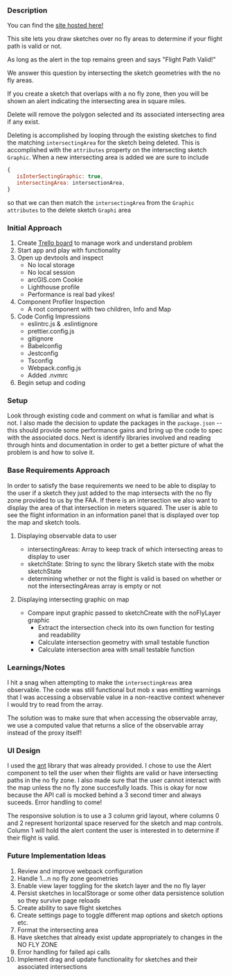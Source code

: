 ### Description

You can find the [site hosted here!](https://hyjeko.github.io/build/)

This site lets you draw sketches over no fly areas to determine if your flight path is valid or not.

As long as the alert in the top remains green and says "Flight Path Valid!"

We answer this question by intersecting the sketch geometries with the no fly areas.

If you create a sketch that overlaps with a no fly zone, then you will be shown an alert indicating the intersecting area in square miles.

Delete will remove the polygon selected and its associated intersecting area if any exist.

Deleting is accomplished by looping through the existing sketches to find the matching `intersectingArea` for the sketch being deleted. This is accomplished with the `attributes` property on the intersecting sketch `Graphic`. When a new intersecting area is added we are sure to include
```js
{
   isInterSectingGraphic: true,
   intersectingArea: intersectionArea,
}
```
so that we can then match the `intersectingArea` from the `Graphic` `attributes` to the delete sketch `Graphi` area

### Initial Approach

1. Create [Trello board](https://trello.com/b/xif1cI8h/airspace-link-coding-challenge) to manage work and understand problem
2. Start app and play with functionality
3. Open up devtools and inspect
   - No local storage
   - No local session
   - arcGIS.com Cookie
   - Lighthouse profile
   - Performance is real bad yikes!
4. Component Profiler Inspection
   - A root component with two children, Info and Map
5. Code Config Impressions
   - eslintrc.js & .eslintignore
   - prettier.config.js
   - gitignore
   - Babelconfig
   - Jestconfig
   - Tsconfig
   - Webpack.config.js
   - Added .nvmrc
6. Begin setup and coding

### Setup

Look through existing code and comment on what is familiar and what is not. I also made the decision to update the packages in the `package.json` -- this should provide some performance gains and bring up the code to spec with the associated docs. Next is identify libraries involved and reading through hints and documentation in order to get a better picture of what the problem is and how to solve it.

### Base Requirements Approach

In order to satisfy the base requirements we need to be able to display to the user if a sketch they just added to the map intersects with the no fly zone provided to us by the FAA. If there is an intersection we also want to display the area of that intersection in meters squared. The user is able to see the flight information in an information panel that is displayed over top the map and sketch tools.

1. Displaying observable data to user

   - intersectingAreas: Array to keep track of which intersecting areas to display to user
   - sketchState: String to sync the library Sketch state with the mobx sketchState
   - determining whether or not the flight is valid is based on whether or not the intersectingAreas array is empty or not

2. Displaying intersecting graphic on map
   - Compare input graphic passed to sketchCreate with the noFlyLayer graphic
     - Extract the intersection check into its own function for testing and readability
     - Calculate intersection geometry with small testable function
     - Calculate intersection area with small testable function

### Learnings/Notes

I hit a snag when attempting to make the `intersectingAreas` area observable. The code was still functional but mob x was emitting warnings that I was accessing a observable value in a non-reactive context whenever I would try to read from the array.

The solution was to make sure that when accessing the observable array, we use a computed value that returns a slice of the observable array instead of the proxy itself!

### UI Design

I used the [ant](https://ant.design/components/overview/) library that was already provided. I chose to use the Alert component to tell the user when their flights are valid or have intersecting paths in the no fly zone. I also made sure that the user cannot interact with the map unless the no fly zone succesfully loads. This is okay for now because the API call is mocked behind a 3 second timer and always suceeds. Error handling to come!

The responsive solution is to use a 3 column grid layout, where columns 0 and 2 represent horizontal space reserved for the sketch and map controls. Column 1 will hold the alert content the user is interested in to determine if their flight is valid.

### Future Implementation Ideas

1. Review and improve webpack configuration
2. Handle 1...n no fly zone geometries
3. Enable view layer toggling for the sketch layer and the no fly layer
4. Persist sketches in localStorage or some other data persistence solution so they survive page reloads
5. Create ability to save flight sketches
6. Create settings page to toggle different map options and sketch options etc.
7. Format the intersecting area
8. Have sketches that already exist update appropriately to changes in the NO FLY ZONE
9. Error handling for failed api calls
10. Implement drag and update functionality for sketches and their associated intersections
